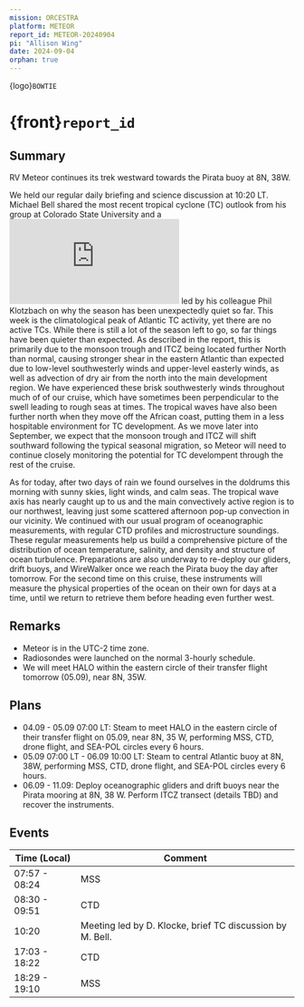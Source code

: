 ```yaml
---
mission: ORCESTRA
platform: METEOR
report_id: METEOR-20240904
pi: "Allison Wing"
date: 2024-09-04
orphan: true
---
```


{logo}`BOWTIE`

# {front}`report_id`

## Summary

RV Meteor continues its trek westward towards the Pirata buoy at 8N, 38W. 

We held our regular daily briefing and science discussion at 10:20 LT. Michael Bell shared the most recent tropical cyclone (TC) outlook from his group at Colorado State University and a ![newly released assessment](https://tropical.colostate.edu/Forecast/2024_0903_seasondiscussion.pdf) led by his colleague Phil Klotzbach on why the season has been unexpectedly quiet so far. This week is the climatological peak of Atlantic TC activity, yet there are no active TCs. While there is still a lot of the season left to go, so far things have been quieter than expected. As described in the report, this is primarily due to the monsoon trough and ITCZ being located further North than normal, causing stronger shear in the eastern Atlantic than expected due to low-level southwesterly winds and upper-level easterly winds, as well as advection of dry air from the north into the main development region. We have experienced these brisk southwesterly winds throughout much of of our cruise, which have sometimes been perpendicular to the swell leading to rough seas at times. The tropical waves have also been further north when they move off the African coast, putting them in a less hospitable environment for TC development. As we move later into September, we expect that the monsoon trough and ITCZ will shift southward following the typical seasonal migration, so Meteor will need to continue closely monitoring the potential for TC develompent through the rest of the cruise.

As for today, after two days of rain we found ourselves in the doldrums this morning with sunny skies, light winds, and calm seas. The tropical wave axis has nearly caught up to us and the main convectively active region is to our northwest, leaving just some scattered afternoon pop-up convection in our vicinity. We continued with our usual program of oceanographic measurements, with regular CTD profiles and microstructure soundings. These regular measurements help us build a comprehensive picture of the distribution of ocean temperature, salinity, and density and structure of ocean turbulence. Preparations are also underway to re-deploy our gliders, drift buoys, and WireWalker once we reach the Pirata buoy the day after tomorrow. For the second time on this cruise, these instruments will measure the physical properties of the ocean on their own for days at a time, until we return to retrieve them before heading even further west. 

## Remarks
- Meteor is in the UTC-2 time zone.
- Radiosondes were launched on the normal 3-hourly schedule.
- We will meet HALO within the eastern circle of their transfer flight tomorrow (05.09), near 8N, 35W.

## Plans
- 04.09 - 05.09 07:00 LT: Steam to meet HALO in the eastern circle of their transfer flight on 05.09, near 8N, 35 W, performing MSS, CTD, drone flight, and SEA-POL circles every 6 hours. 
- 05.09 07:00 LT - 06.09 10:00 LT: Steam to central Atlantic buoy at 8N, 38W, performing MSS, CTD, drone flight, and SEA-POL circles every 6 hours. 
- 06.09 - 11.09: Deploy oceanographic gliders and drift buoys near the Pirata mooring at 8N, 38 W. Perform ITCZ transect (details TBD) and recover the instruments. 

## Events

Time (Local) | Comment
------------- | -----
07:57 - 08:24 | MSS
08:30 - 09:51 | CTD
10:20 | Meeting led by D. Klocke, brief TC discussion by M. Bell.
17:03 - 18:22 | CTD
18:29 - 19:10 | MSS
























